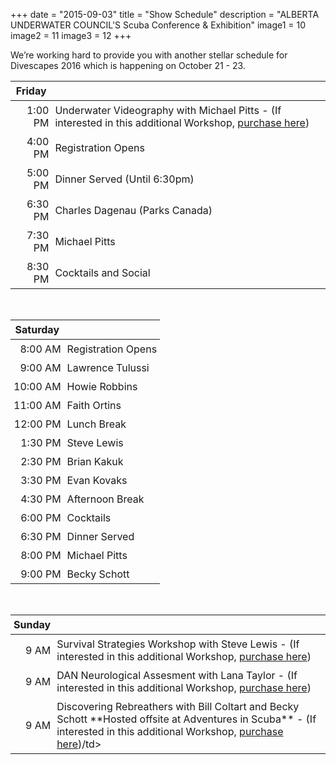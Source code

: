 +++
date        = "2015-09-03"
title       = "Show Schedule"
description = "ALBERTA UNDERWATER COUNCIL'S Scuba Conference & Exhibition"
image1 = 10
image2 = 11
image3 = 12
+++

We’re working hard to provide you with another stellar schedule for Divescapes 2016 which is happening on October 21 - 23.

<style type="text/css">
th, td { padding: 5px; }
</style>

<table>
<thead>
<tr>
<th><strong>Friday</strong></th>
<th></th></tr>
</thead>
<tbody>
<tr><td align="right">1:00 PM</td><td>Underwater Videography with Michael Pitts - (If interested in this additional Workshop, <a href="http://www.divescapes.ca/show/workshops/">purchase here</a>)</td></tr>
<tr><td align="right">4:00 PM</td><td>Registration Opens</td></tr>
<tr><td align="right">5:00 PM</td><td>Dinner Served (Until 6:30pm)</td></tr>
<tr><td align="right">6:30 PM</td><td>Charles Dagenau (Parks Canada)</td></tr>
<tr><td align="right">7:30 PM</td><td>Michael Pitts</td></tr>
<tr><td align="right">8:30 PM</td><td>Cocktails and Social</td></tr>
</tbody>
</table>
<br/>
<table>
<thead>
<tr>
<th><strong>Saturday</strong></th>
<th></th></tr>
</thead>
<tbody>
<tr><td align="right">8:00 AM</td><td>Registration Opens</td></tr>
<tr><td align="right">9:00 AM</td><td>Lawrence Tulussi</td></tr>
<tr><td align="right">10:00 AM</td><td>Howie Robbins</td></tr>
<tr><td align="right">11:00 AM</td><td>Faith Ortins</td></tr>
<tr><td align="right">12:00 PM</td><td>Lunch Break</td></tr>
<tr><td align="right">1:30 PM</td><td>Steve Lewis</td></tr>
<tr><td align="right">2:30 PM</td><td>Brian Kakuk</td></tr>
<tr><td align="right">3:30 PM</td><td>Evan Kovaks</td></tr>
<tr><td align="right">4:30 PM</td><td>Afternoon Break</td></tr>
<tr><td align="right">6:00 PM</td><td>Cocktails</td></tr>
<tr><td align="right">6:30 PM</td><td>Dinner Served</td></tr>
<tr><td align="right">8:00 PM</td><td>Michael Pitts</td></tr>
<tr><td align="right">9:00 PM</td><td>Becky Schott</td></tr>
</tbody>
</table>
<br/>
<table>
<thead>
<tr>
<th><strong>Sunday</strong></th>
<th></th></tr>
</thead>
<tbody>
<tr><td align="right">9 AM</td><td>Survival Strategies Workshop with Steve Lewis - (If interested in this additional Workshop, <a href="http://www.divescapes.ca/show/workshops/">purchase here</a>)</td></tr>
<tr><td align="right">9 AM</td><td>DAN Neurological Assesment with Lana Taylor - (If interested in this additional Workshop, <a href="http://www.divescapes.ca/show/workshops/">purchase here</a>)</td></tr>
<tr><td align="right">9 AM</td><td>Discovering Rebreathers with Bill Coltart and Becky Schott **Hosted offsite at Adventures in Scuba** - (If interested in this additional Workshop, <a href="http://www.divescapes.ca/show/workshops/">purchase here</a>)/td></tr>
</tbody>
</table>
